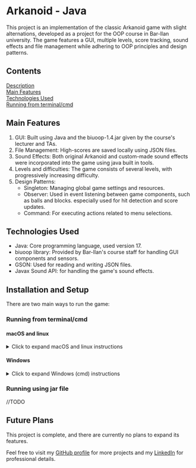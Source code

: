 # Arkanoid - Java
This project is an implementation of the classic Arkanoid game with slight alternations, developed as a project for the OOP course in Bar-Ilan university.
The game features a GUI, multiple levels, score tracking, sound effects and file management while adhering to OOP principles and design patterns.

## Contents
[Description](#arkanoid---java) <br />
[Main Features](#main-features) <br />
[Technologies Used](#technologies-used) <br />
[Running from terminal/cmd](#running-from-terminalcmd)

## Main Features
1. GUI: Built using Java and the biuoop-1.4.jar given by the course's lecturer and TAs.
2. File Management: High-scores are saved locally using JSON files.
3. Sound Effects: Both original Arkanoid and custom-made sound effects were incorporated into the game using java built in tools.
4. Levels and difficulties: The game consists of several levels, with progressively increasing difficulty.
5. Design Patterns:
    * Singleton: Managing global game settings and resources.
    * Observer: Used in event listening between game components, such as balls and blocks. especially used for hit detection and score updates.
    * Command: For executing actions related to menu selections.

## Technologies Used
* Java: Core programming language, used version 17.
* biuoop library: Provided by Bar-Ilan's course staff for handling GUI components and sensors.
* GSON: Used for reading and writing JSON files.
* Javax Sound API: for handling the game's sound effects.

## Installation and Setup
There are two main ways to run the game:

### Running from terminal/cmd

#### macOS and linux
<details>
<summary>Click to expand macOS and linux instructions</summary>

1. Clone the repository:
```bash
git clone https://github.com/YuvalAnteby/Arkanoid.git
```
2. Navigate to the project directory:
```bash
cd Arkanoid
```
3. Compile the code:
```bash
javac -cp biuoop-1.4.jar:*.java
```
4. Run the game:
```bash
java -cp biuoop.jar:ArkanoidGame
```
</details>

#### Windows
<details>
<summary>Click to expand Windows (cmd) instructions</summary>

1. Clone the repository:
```bash
git clone https://github.com/YuvalAnteby/Arkanoid.git
```
2. Navigate to the project directory:
```bash
cd Arkanoid
```
3. Compile the code:
```bash
for /R src %f in (*.java) do javac -cp "lib/*" -d out "%f"
```
4. Run the code:
```bash
java -cp "out;lib/*" Main
```
</details>

### Running using jar file
//TODO

## Future Plans
This project is complete, and there are currently no plans to expand its features.

Feel free to visit my [GitHub profile](https://github.com/YuvalAnteby) for more projects and my [LinkedIn](https://www.linkedin.com/in/yuval-anteby/) for professional details.